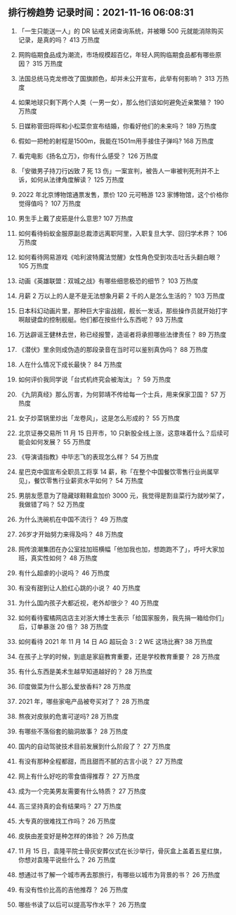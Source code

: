 
## 排行榜趋势 记录时间：2021-11-16 06:08:31
  
  1. 「一生只能送一人」的 DR 钻戒关闭查询系统，并被曝 500 元就能消除购买记录，是真的吗？ 413 万热度
    
  2. 网购临期食品成为潮流，市场规模超百亿，年轻人网购临期食品都有哪些原因？ 315 万热度
    
  3. 法国总统马克龙修改了国旗颜色，却并未公开宣布，此举有何影响？ 313 万热度
    
  4. 如果地球只剩下两个人类（一男一女），那么他们该如何避免近亲繁殖？ 190 万热度
    
  5. 日媒称菅田将晖和小松菜奈宣布结婚，你看好他们的未来吗？ 189 万热度
    
  6. 假如一把枪的射程是1500m，我能在1501m用手接住子弹吗? 168 万热度
    
  7. 看完电影《扬名立万》，你有什么感受？ 126 万热度
    
  8. 「安徽男子持刀行凶致 7 死 13 伤」一案宣判，被告人一审被判死刑并不上诉，如何从法律角度解读？ 125 万热度
    
  9. 2022 年北京博物馆通票发售，票价 120 元可畅游 123 家博物馆，这个价格你觉得值吗？ 107 万热度
    
  10. 男生手上戴了皮筋是什么意思? 107 万热度
    
  11. 如何看待蚂蚁金服原副总裁漆远离职阿里，入职复旦大学、回归学术界？ 106 万热度
    
  12. 如何看待网易游戏《哈利波特魔法觉醒》女性角色受到攻击吐舌头翻白眼？ 105 万热度
    
  13. 动画《英雄联盟：双城之战》有哪些细思极恐的细节？ 103 万热度
    
  14. 月薪 2 万以上的人是不是无法想象月薪 2 千的人是怎么生活的？ 103 万热度
    
  15. 日本科幻动画片里，那种巨大宇宙战舰，舰长一发话，那些操作员就开始打字啊敲键盘的控制舰艇。他们都在按些什么东西呢？ 93 万热度
    
  16. 万达辟谣王健林去世，称已经报警，造谣者将承担哪些法律责任？ 89 万热度
    
  17. 《潜伏》里余则成伪造的那段录音在当时可以鉴别真伪吗？ 88 万热度
    
  18. 人在什么情况下成长最快？ 84 万热度
    
  19. 如何评价我同学说「台式机终究会被淘汰」？ 59 万热度
    
  20. 《九阴真经》那么厉害，为何郭靖不传给每一个士兵，用来保家卫国？ 57 万热度
    
  21. 女子炒菜锅里炒出「龙卷风」，这是怎么形成的？ 55 万热度
    
  22. 北京证券交易所 11 月 15 日开市，10 只新股全线上涨，这意味着什么？后续可能会如何发展？ 55 万热度
    
  23. 《导演请指教》中毕志飞的表现怎么样？ 54 万热度
    
  24. 星巴克中国宣布全职员工将享 14 薪，称「在整个中国餐饮零售行业尚属罕见」，餐饮零售行业薪资水平如何？ 54 万热度
    
  25. 男朋友愿意为了隐藏球鞋鞋盒加价 3000 元，我觉得是割韭菜行为就吵架了，我做错了吗？ 52 万热度
    
  26. 为什么洗碗机在中国不流行？ 49 万热度
    
  27. 26岁才开始努力来得及吗？ 48 万热度
    
  28. 网传浪潮集团在办公室挂加班横幅「他加我也加，想跑跑不了」，呼吁大家加班，真实性如何？ 48 万热度
    
  29. 有什么超虐的小说吗？ 46 万热度
    
  30. 有没有甜到让人脸红心跳的小说？ 40 万热度
    
  31. 为什么国内孩子大都近视，老外却很少？ 40 万热度
    
  32. 如何看待蜜橘网店店主对浙大博士生表示「给国家服务，我先捐一箱给你们」后，订单暴涨 20 倍？ 38 万热度
    
  33. 如何看待 2021 年 11 月 14 日 AG 超玩会 3 : 2 WE 这场比赛? 38 万热度
    
  34. 在孩子上学的时候，到底是家庭教育重要，还是学校教育重要？ 28 万热度
    
  35. 有什么东西是美术生越早知道越好的？ 28 万热度
    
  36. 印度做菜为什么那么爱放香料? 28 万热度
    
  37. 2021 年，哪些家电产品被夸买对了？ 28 万热度
    
  38. 熬夜对皮肤的危害可逆吗? 28 万热度
    
  39. 有哪些不落俗套的脑洞故事？ 28 万热度
    
  40. 国内的自动驾驶技术目前发展到什么阶段了？ 27 万热度
    
  41. 有没有那种全程都甜，而且甜而不腻的古言小说？ 27 万热度
    
  42. 网上有什么好吃的零食值得推荐？ 27 万热度
    
  43. 成为一个完美男友需要有什么特质？ 27 万热度
    
  44. 高三坚持真的会有结果吗？ 27 万热度
    
  45. 大专真的很难找工作吗？ 26 万热度
    
  46. 皮肤由差变好是种怎样的体验？ 26 万热度
    
  47. 11 月 15 日，袁隆平院士骨灰安葬仪式在长沙举行，骨灰盒上盖着五星红旗，你想对袁隆平说些什么？ 26 万热度
    
  48. 想通过书了解一个城市再去那旅行，有哪些以城市为背景的书？ 26 万热度
    
  49. 有没有性价比高的吉他推荐？ 26 万热度
    
  50. 哪些书读了以后可以提高写作水平？ 26 万热度
    